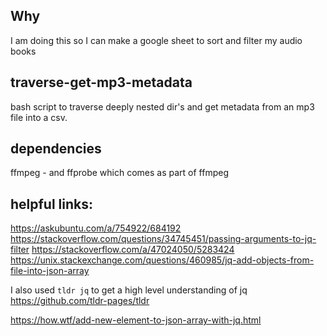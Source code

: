 ## Why
I am doing this so I can make a google sheet to sort and filter my audio books

## traverse-get-mp3-metadata
bash script to traverse deeply nested dir's and get metadata from an mp3 file into a csv.

## dependencies
ffmpeg - and ffprobe which comes as part of ffmpeg

## helpful links:
https://askubuntu.com/a/754922/684192
https://stackoverflow.com/questions/34745451/passing-arguments-to-jq-filter
https://stackoverflow.com/a/47024050/5283424
https://unix.stackexchange.com/questions/460985/jq-add-objects-from-file-into-json-array

I also used `tldr jq` to get a high level understanding of jq  
https://github.com/tldr-pages/tldr

https://how.wtf/add-new-element-to-json-array-with-jq.html
